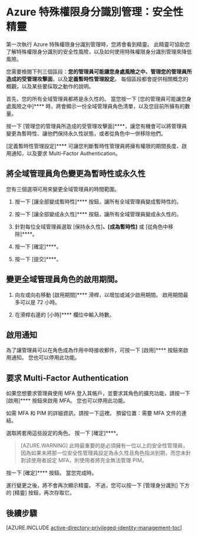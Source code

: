 <properties
   pageTitle="Azure 特殊權限身分識別管理：安全性精靈"
   description="第一次使用 Azure 特殊權限身分識別管理擴充功能時，您將會看到安全性精靈。本文說明使用精靈的步驟。"
   services="active-directory"
   documentationCenter=""
   authors="IHenkel"
   manager="stevenpo"
   editor=""/>

<tags
   ms.service="na"
   ms.devlang="na"
   ms.topic="article"
   ms.tgt_pltfrm="na"
   ms.workload="identity"
   ms.date="08/31/2015"
   ms.author="inhenk"/>


# Azure 特殊權限身分識別管理：安全性精靈

第一次執行 Azure 特殊權限身分識別管理時，您將會看到精靈。 此精靈可協助您了解特殊權限身分識別的安全性風險，以及如何使用特殊權限身分識別管理來降低風險。

您需要檢閱下列三個區段：**您的管理員可能讓您身處風險之中、管理您的管理員所造成的受管理攻擊面**，以及**定義暫時性管理設定**。 每個區段都會提供相關概念的概觀，以及某些要採取之動作的說明。

首先，您的所有全域管理員都將是永久性的。 當您按一下 [您的管理員可能讓您身處風險之中]**** 時，將會顯示一份全域管理員角色清單，以及您目前所擁有的數量。

按一下 [管理您的管理員所造成的受管理攻擊面]****，讓您有機會可以將管理員變更為暫時性、讓他們保持永久性狀態，或者從角色中一併移除他們。

[定義暫時性管理設定]**** 可讓您判斷暫時性管理員將擁有權限的期間長度、啟用通知，以及要求 Multi-Factor Authentication。

## 將全域管理員角色變更為暫時性或永久性

您有三個選項可用來變更全域管理員的時間範圍。

1.  按一下 [讓全部變成暫時性]**** 按鈕，讓所有全域管理員變成暫時性的。

2.  按一下 [讓全部變成永久性]**** 按鈕，讓所有全域管理員變成永久性的。

3.  針對每位全域管理員選取 [保持永久性]****、[成為暫時性]**** 或 [從角色中移除]****。

4.  按一下 [確定]****。

5.  按一下 [提交]****。

## 變更全域管理員角色的啟用期間。

1.  向左或向右移動 [啟用期間]**** 滑桿，以增加或減少啟用期間。 啟用期間最多可以是 72 小時。

2.  在滑桿右邊的 [小時]**** 欄位中輸入時數。

## 啟用通知

為了讓管理員可以在角色成為作用中時接收郵件，可按一下 [啟用]**** 按鈕來啟用通知。 您也可以停用此功能。

## 要求 Multi-Factor Authentication

如果您想要求管理員使用 MFA 登入其帳戶，並要求其角色的擴充功能，請按一下 [啟用]**** 按鈕來啟用 MFA。 您也可以停用此功能。

如需 MFA 和 PIM 的詳細資訊，請按一下這裡。 預留位置：需要 MFA 文件的連結。

選取將套用這些設定的角色。 按一下 [確定]****。
> [AZURE.WARNING] 此時最重要的是必須擁有一位以上的安全性管理員，因為如果未將那一位安全性管理員設定為永久性且角色指派到期，而您未針對該使用者設定 MFA，則使用者將完全無法管理 PIM。

按一下 [確定]**** 按鈕。 當您完成時。

進行變更之後，將不會再次顯示精靈。 不過，您可以按一下 [管理身分識別] 下方的 [精靈] 按鈕，再次存取它。

## 後續步驟

[AZURE.INCLUDE [active-directory-privileged-identity-management-toc](../../includes/active-directory-privileged-identity-management-toc.md)]





